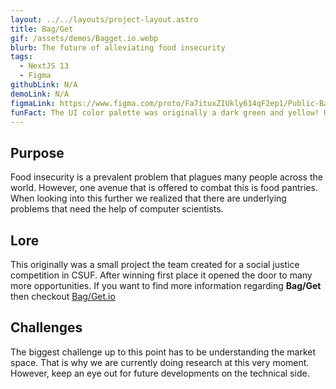 ```yaml
---
layout: ../../layouts/project-layout.astro
title: Bag/Get
gif: /assets/demos/Bagget.io.webp
blurb: The future of alleviating food insecurity
tags:
  - NextJS 13
  - Figma
githubLink: N/A
demoLink: N/A
figmaLink: https://www.figma.com/proto/Fa7ituxZIUkly614qF2ep1/Public-Bagget.io-prototype?type=design&node-id=1-2&t=U0bWhkqI5583yqbp-0&scaling=min-zoom&page-id=0%3A1&starting-point-node-id=1%3A383
funFact: The UI color palette was originally a dark green and yellow! Until someone complained...
---
```


## Purpose

Food insecurity is a prevalent problem that plagues many people across the world. However, one avenue that is offered to combat this is food pantries. When looking into this further we realized that there are underlying problems that need the help of computer scientists.

## Lore

This originally was a small project the team created for a social justice competition in CSUF. After winning first place it opened the door to many more opportunities. If you want to find more information regarding **Bag/Get** then checkout [Bag/Get.io](https://bagget.io/)

## Challenges

The biggest challenge up to this point has to be understanding the market space. That is why we are currently doing research at this very moment. However, keep an eye out for future developments on the technical side.
